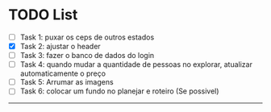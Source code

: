 # TODO List

- [ ] Task 1: puxar os ceps de outros estados
- [X] Task 2: ajustar o header 
- [ ] Task 3: fazer o banco de dados do login
- [ ] Task 4: quando mudar a quantidade de pessoas no explorar, atualizar automaticamente o preço
- [ ] Task 5: Arrumar as imagens
- [ ] Task 6: colocar um fundo no planejar e roteiro (Se possivel)

---
